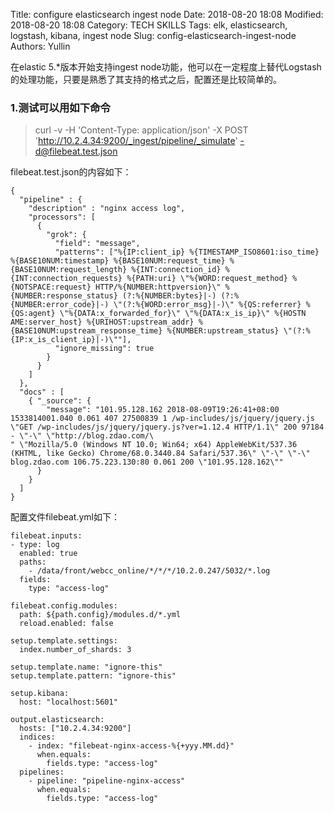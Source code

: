 Title: configure elasticsearch ingest node
Date: 2018-08-20 18:08
Modified: 2018-08-20 18:08
Category: TECH SKILLS
Tags: elk, elasticsearch, logstash, kibana, ingest node
Slug: config-elasticsearch-ingest-node
Authors: Yullin

在elastic 5.*版本开始支持ingest node功能，他可以在一定程度上替代Logstash的处理功能，只要是熟悉了其支持的格式之后，配置还是比较简单的。  
### 1.测试可以用如下命令
>curl  -v -H 'Content-Type: application/json' -X POST 'http://10.2.4.34:9200/_ingest/pipeline/_simulate' -d@filebeat.test.json

filebeat.test.json的内容如下：  
```
{
  "pipeline" : {
    "description" : "nginx access log",
    "processors": [
      {
        "grok": {
          "field": "message",
          "patterns": ["%{IP:client_ip} %{TIMESTAMP_ISO8601:iso_time} %{BASE10NUM:timestamp} %{BASE10NUM:request_time} %{BASE10NUM:request_length} %{INT:connection_id} %{INT:connection_requests} %{PATH:uri} \"%{WORD:request_method} %
{NOTSPACE:request} HTTP/%{NUMBER:httpversion}\" %{NUMBER:response_status} (?:%{NUMBER:bytes}|-) (?:%{NUMBER:error_code}|-) \"(?:%{WORD:error_msg}|-)\" %{QS:referrer} %{QS:agent} \"%{DATA:x_forwarded_for}\" \"%{DATA:x_is_ip}\" %{HOSTN
AME:server_host} %{URIHOST:upstream_addr} %{BASE10NUM:upstream_response_time} %{NUMBER:upstream_status} \"(?:%{IP:x_is_client_ip}|-)\""],
          "ignore_missing": true
        }
      }
    ]
  },
  "docs" : [
    { "_source": {
        "message": "101.95.128.162 2018-08-09T19:26:41+08:00 1533814001.040 0.061 407 27500839 1 /wp-includes/js/jquery/jquery.js \"GET /wp-includes/js/jquery/jquery.js?ver=1.12.4 HTTP/1.1\" 200 97184 - \"-\" \"http://blog.zdao.com/\
" \"Mozilla/5.0 (Windows NT 10.0; Win64; x64) AppleWebKit/537.36 (KHTML, like Gecko) Chrome/68.0.3440.84 Safari/537.36\" \"-\" \"-\" blog.zdao.com 106.75.223.130:80 0.061 200 \"101.95.128.162\"" 
      }
    }
  ]
}
```

配置文件filebeat.yml如下：
```
filebeat.inputs:
- type: log
  enabled: true
  paths:
    - /data/front/webcc_online/*/*/*/10.2.0.247/5032/*.log
  fields:
    type: "access-log"

filebeat.config.modules:
  path: ${path.config}/modules.d/*.yml
  reload.enabled: false

setup.template.settings:
  index.number_of_shards: 3

setup.template.name: "ignore-this"
setup.template.pattern: "ignore-this"

setup.kibana:
  host: "localhost:5601"
  
output.elasticsearch:
  hosts: ["10.2.4.34:9200"]
  indices:
    - index: "filebeat-nginx-access-%{+yyy.MM.dd}"
      when.equals:
        fields.type: "access-log"
  pipelines:
    - pipeline: "pipeline-nginx-access"
      when.equals:
        fields.type: "access-log"
```
